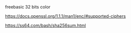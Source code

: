 freebasic 32 bits color




https://docs.openssl.org/1.1.1/man1/enc/#supported-ciphers


https://ss64.com/bash/sha256sum.html




